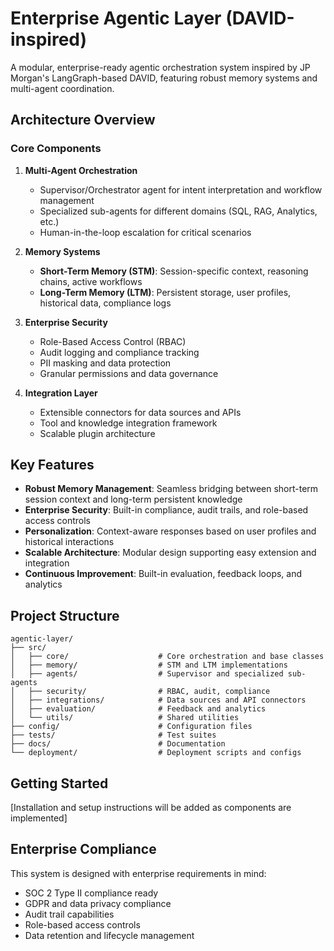 # Enterprise Agentic Layer (DAVID-inspired)

A modular, enterprise-ready agentic orchestration system inspired by JP Morgan's LangGraph-based DAVID, featuring robust memory systems and multi-agent coordination.

## Architecture Overview

### Core Components

1. **Multi-Agent Orchestration**
   - Supervisor/Orchestrator agent for intent interpretation and workflow management
   - Specialized sub-agents for different domains (SQL, RAG, Analytics, etc.)
   - Human-in-the-loop escalation for critical scenarios

2. **Memory Systems**
   - **Short-Term Memory (STM)**: Session-specific context, reasoning chains, active workflows
   - **Long-Term Memory (LTM)**: Persistent storage, user profiles, historical data, compliance logs

3. **Enterprise Security**
   - Role-Based Access Control (RBAC)
   - Audit logging and compliance tracking
   - PII masking and data protection
   - Granular permissions and data governance

4. **Integration Layer**
   - Extensible connectors for data sources and APIs
   - Tool and knowledge integration framework
   - Scalable plugin architecture

## Key Features

- **Robust Memory Management**: Seamless bridging between short-term session context and long-term persistent knowledge
- **Enterprise Security**: Built-in compliance, audit trails, and role-based access controls
- **Personalization**: Context-aware responses based on user profiles and historical interactions
- **Scalable Architecture**: Modular design supporting easy extension and integration
- **Continuous Improvement**: Built-in evaluation, feedback loops, and analytics

## Project Structure

```
agentic-layer/
├── src/
│   ├── core/                    # Core orchestration and base classes
│   ├── memory/                  # STM and LTM implementations
│   ├── agents/                  # Supervisor and specialized sub-agents
│   ├── security/                # RBAC, audit, compliance
│   ├── integrations/            # Data sources and API connectors
│   ├── evaluation/              # Feedback and analytics
│   └── utils/                   # Shared utilities
├── config/                      # Configuration files
├── tests/                       # Test suites
├── docs/                        # Documentation
└── deployment/                  # Deployment scripts and configs
```

## Getting Started

[Installation and setup instructions will be added as components are implemented]

## Enterprise Compliance

This system is designed with enterprise requirements in mind:
- SOC 2 Type II compliance ready
- GDPR and data privacy compliance
- Audit trail capabilities
- Role-based access controls
- Data retention and lifecycle management
